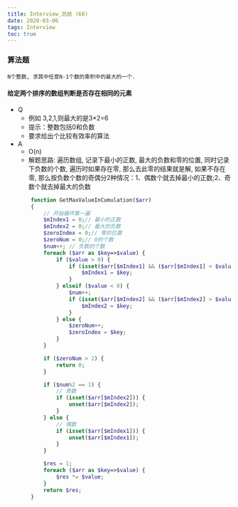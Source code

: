 ```yaml
---
title: Interview_总结 (68)
date: 2020-03-06
tags: Interview
toc: true
---
```


### 算法题
    N个整数, 求其中任意N-1个数的乘积中的最大的一个.

<!-- more -->

#### 给定两个排序的数组判断是否存在相同的元素
- Q
    * 例如 3,2,1,则最大的是3*2=6
    * 提示：整数包括0和负数
    * 要求给出个比较有效率的算法 
- A
    * O(n)
    * 解题思路: 遍历数组, 记录下最小的正数, 最大的负数和零的位置, 同时记录下负数的个数, 遍历时如果存在零, 那么去此零的结果就是解, 如果不存在零, 那么按负数个数的奇偶分2种情况：1、偶数个就去掉最小的正数;2、奇数个就去掉最大的负数
    ```php
        function GetMaxValueInCumulation($arr)
        {
            // 开始循环第一遍
            $mIndex1 = 0;// 最小的正数
            $mIndex2 = 0;// 最大的负数
            $zeroIndex = 0;// 零的位置
            $zeroNum = 0;// 0的个数
            $num++; // 负数的个数
            foreach ($arr as $key=>$value) {
                if ($value > 0) {
                    if (isset($arr[$mIndex1] && ($arr[$mIndex1] < $value))) {
                        $mIndex1 = $key;
                    }
                } elseif ($value < 0) {
                    $num++;
                    if (isset($arr[$mIndex2] && ($arr[$mIndex2] > $value))) {
                        $mIndex2 = $key;
                    }
                } else {
                    $zeroNum++;
                    $zeroIndex = $key;
                }
            }

            if ($zeroNum > 2) {
                return 0;
            }

            if ($num%2 == 1) {
                // 奇数
                if (isset($arr[$mIndex2])) {
                    unset($arr[$mIndex2]);
                }
            } else {
                // 偶数
                if (isset($arr[$mIndex1])) {
                    unset($arr[$mIndex1]);
                }
            }

            $res = 1;
            foreach ($arr as $key=>$value) {
                $res *= $value;
            }
            return $res;
        }
    ```




